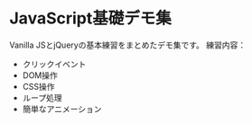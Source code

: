 # JavaScript基礎デモ集

Vanilla JSとjQueryの基本練習をまとめたデモ集です。
練習内容：
- クリックイベント
- DOM操作
- CSS操作
- ループ処理
- 簡単なアニメーション
